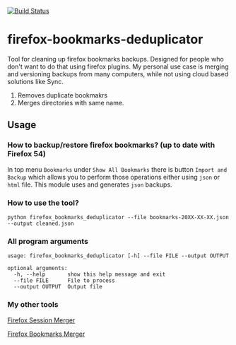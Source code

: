 [![Build Status](https://travis-ci.org/james-cube/firefox-bookmarks-deduplicator.svg?branch=master)](https://travis-ci.org/james-cube/firefox-bookmarks-deduplicator)

# firefox-bookmarks-deduplicator

Tool for cleaning up firefox bookmarks backups. Designed for people who don't want to do that using firefox plugins. My personal use case is merging and versioning backups from many computers, while not using cloud based solutions like Sync.

1. Removes duplicate bookmakrs
2. Merges directories with same name.

## Usage

### How to backup/restore firefox bookmarks? (up to date with Firefox 54)

In top menu `Bookmarks` under `Show All Bookmarks` there is button `Import and Backup` which allows you to perform those operations either using `json` or `html` file. This module uses and generates `json` backups. 

### How to use the tool?

`python firefox_bookmarks_deduplicator --file bookmarks-20XX-XX-XX.json --output cleaned.json`

### All program arguments

```
usage: firefox_bookmarks_deduplicator [-h] --file FILE --output OUTPUT

optional arguments:
  -h, --help       show this help message and exit
  --file FILE      File to process
  --output OUTPUT  Output file
```

### My other tools 

[Firefox Session Merger](https://github.com/james-cube/firefox-session-merger)

[Firefox Bookmarks Merger](https://github.com/james-cube/firefox-bookmarks-merger)
